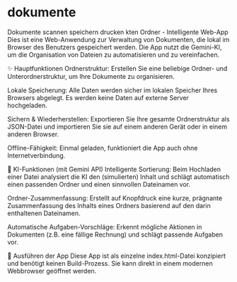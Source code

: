 # dokumente
Dokumente scannen speichern drucken
kten Ordner - Intelligente Web-App
Dies ist eine Web-Anwendung zur Verwaltung von Dokumenten, die lokal im Browser des Benutzers gespeichert werden. Die App nutzt die Gemini-KI, um die Organisation von Dateien zu automatisieren und zu vereinfachen.

✨ Hauptfunktionen
Ordnerstruktur: Erstellen Sie eine beliebige Ordner- und Unterordnerstruktur, um Ihre Dokumente zu organisieren.

Lokale Speicherung: Alle Daten werden sicher im lokalen Speicher Ihres Browsers abgelegt. Es werden keine Daten auf externe Server hochgeladen.

Sichern & Wiederherstellen: Exportieren Sie Ihre gesamte Ordnerstruktur als JSON-Datei und importieren Sie sie auf einem anderen Gerät oder in einem anderen Browser.

Offline-Fähigkeit: Einmal geladen, funktioniert die App auch ohne Internetverbindung.

🤖 KI-Funktionen (mit Gemini API)
Intelligente Sortierung: Beim Hochladen einer Datei analysiert die KI den (simulierten) Inhalt und schlägt automatisch einen passenden Ordner und einen sinnvollen Dateinamen vor.

Ordner-Zusammenfassung: Erstellt auf Knopfdruck eine kurze, prägnante Zusammenfassung des Inhalts eines Ordners basierend auf den darin enthaltenen Dateinamen.

Automatische Aufgaben-Vorschläge: Erkennt mögliche Aktionen in Dokumenten (z.B. eine fällige Rechnung) und schlägt passende Aufgaben vor.

🚀 Ausführen der App
Diese App ist als einzelne index.html-Datei konzipiert und benötigt keinen Build-Prozess. Sie kann direkt in einem modernen Webbrowser geöffnet werden.
